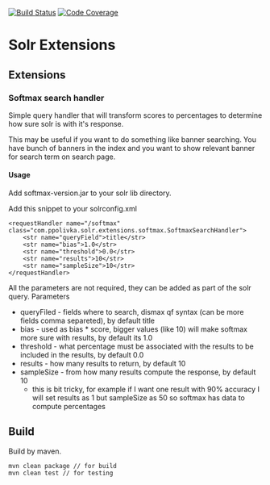 [![Build Status](https://travis-ci.org/PavlikPolivka/SolrExtensions.svg?branch=master)](https://travis-ci.org/PavlikPolivka/SolrExtensions)
[![Code Coverage](https://img.shields.io/codecov/c/github/PavlikPolivka/SolrExtensions/master.svg)](https://codecov.io/github/PavlikPolivka/SolrExtensions?branch=master)

# Solr Extensions

## Extensions

### Softmax search handler

Simple query handler that will transform scores to percentages to determine how sure solr is with it's response.

This may be useful if you want to do something like banner searching. You have bunch of banners in the index and you want to show relevant banner for search term on search page.


#### Usage

Add softmax-version.jar to your solr lib directory.

Add this snippet to your solrconfig.xml

    <requestHandler name="/softmax" class="com.ppolivka.solr.extensions.softmax.SoftmaxSearchHandler">
        <str name="queryField">title</str>
        <str name="bias">1.0</str>
        <str name="threshold">0.0</str>
        <str name="results">10</str>
        <str name="sampleSize">10</str>
    </requestHandler>
    
All the parameters are not required, they can be added as part of the solr query.
Parameters
- queryFiled - fields where to search, dismax qf syntax (can be more fields comma separeted), by default title
- bias - used as bias * score, bigger values (like 10) will make softmax more sure with results, by default its 1.0
- threshold - what percentage must be associated with the results to be included in the results, by default 0.0
- results - how many results to return, by default 10
- sampleSize - from how many results compute the response, by default 10
    - this is bit tricky, for example if I want one result with 90% accuracy I will set results as 1 but sampleSize as 50 so softmax has data to compute percentages

## Build

Build by maven.

    mvn clean package // for build
    mvn clean test // for testing

